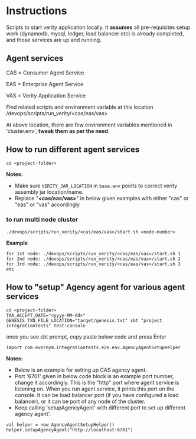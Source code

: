 # Instructions

Scripts to start verity application locally.
It **assumes** all pre-requisites setup work (dynamodb, mysql, ledger, load balancer etc) is already 
completed, and those services are up and running.

## Agent services

 CAS = Consumer Agent Service
 
 EAS = Enterprise Agent Service
 
 VAS = Verity Application Service

 Find related scripts and environment variable at this location
 <project-folder>/devops/scripts/run_verity/<cas/eas/vas>

 At above location, there are few environment variables mentioned in 'cluster.env',
 **tweak them as per the need**.

## How to run different agent services

```
cd <project-folder>
```
**Notes:**
* Make sure `VERITY_JAR_LOCATION` in `base.env` points to correct verity assembly jar location/name.
* Replace "**<cas/eas/vas>**" in below given examples with either "cas" or "eas" or "vas" accordingly

### to run multi node cluster
```
./devops/scripts/run_verity/<cas/eas/vas>/start.sh <node-number> 
```
**Example**
```
for 1st node: ./devops/scripts/run_verity/<cas/eas/vas>/start.sh 1
for 2nd node: ./devops/scripts/run_verity/<cas/eas/vas>/start.sh 2
for 3rd node: ./devops/scripts/run_verity/<cas/eas/vas>/start.sh 3
etc

```
## How to "setup" Agency agent for various agent services
```
cd <project-folder>
TAA_ACCEPT_DATE="<yyyy-MM-dd>" GENESIS_TXN_FILE_LOCATION="target/genesis.txt" sbt "project integrationTests" test:console
```

once you see sbt prompt, copy paste below code and press Enter
```
import com.evernym.integrationtests.e2e.env.AgencyAgentSetupHelper
```
**Notes:** 
* Below is an example for setting up CAS agency agent.   
* Port '6701' given in below code block is an example port number, change it accordingly. 
This is the "http" port where agent service is listening on.
When you run agent service, it prints this port on the console.
It can be load balancer port (if you have configured a load balancer), 
or it can be port of any node of the cluster.
* Keep calling 'setupAgencyAgent' with different port to set up different agency agent'.
```
val helper = new AgencyAgentSetupHelper() 
helper.setupAgencyAgent("http://localhost:6701")
```